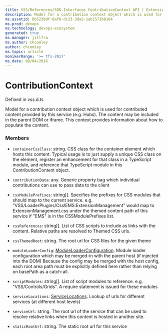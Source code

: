 ```yaml
---
title: VSS/References/SDK.Interfaces ContributionContext API | Extensions for Azure DevOps Services
description: Model for a contribution context object which is used for contributed content provided by this service (e.g. Hubs). The content may be included in the parent DOM or iframe. This context provides information about how to populate the content.
ms.assetid: bb5238df-0af8-dc23-3da2-1ab1571b8164
ms.prod: devops
ms.technology: devops-ecosystem
generated: true
ms.manager: jillfra
ms.author: chcomley
author: chcomley
ms.topic: article
monikerRange: '>= tfs-2017'
ms.date: 08/04/2016
---
```


# ContributionContext

Defined in vss.d.ts


Model for a contribution context object which is used for contributed content provided by this service (e.g. Hubs). The content may be included in the parent DOM or iframe. This context provides information about how to populate the content. 

### Members

* `containerCssClass`: string. CSS class for the container element which hosts this content. Typical usage is to just supply a unique CSS class on the element, register an enhancement for that class in a TypeScript module, and reference that TypeScript module in this ContributionContent object.

* `contributionData`: any. Generic property bag which individual contributions can use to pass data to the client

* `cssModulePrefixes`: string[]. Specifies the prefixes for CSS modules that should map to the current service. e.g. &quot;VSS/LoaderPlugins/Css!EMS:ExtensionManagement&quot; would map to ExtensionManagement.css under the themed content path of this service if &quot;EMS&quot; is in the CSSModulePrefixes list.

* `cssReferences`: string[]. List of CSS scripts to include as links with the content. Relative paths are resolved to Themed CSS urls.

* `cssThemedRoot`: string. The root url for CSS files for the given theme

* `moduleLoaderConfig`: [ModuleLoaderConfiguration](../../../VSS/References/SDK_Interfaces/ModuleLoaderConfiguration.md). Module loader configuration which may be merged-in with the parent host (if injected into the DOM) Because the config may be merged with the host config, each root area path must be explicitly defined here rather than relying on basePath as a catch-all.

* `scriptModules`: string[]. List of script modules to reference. e.g. &quot;VSS/Controls/Grids&quot;. A require statement is issued for these modules

* `serviceLocations`: [ServiceLocations](../../../VSS/References/SDK_Interfaces/ServiceLocations.md). Lookup of urls for different services (at different host levels)

* `serviceUrl`: string. The root url of the service that can be used to resolve relative links when this content is hosted in another site.

* `staticRootUrl`: string. The static root url for this service

